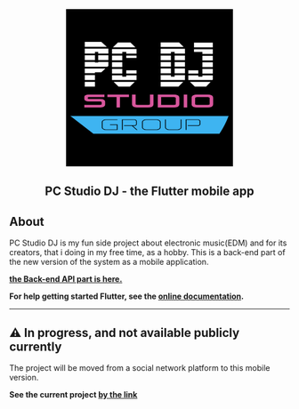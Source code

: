 <div align="center"><img src="https://raw.githubusercontent.com/denis-progman/pcdj_site/main/files/images/web_site_avatar.jpg" width="300" alt="PC studio DJ head cover">
<h2>PC Studio DJ - the Flutter mobile app</h1>
</div>


## About
 PC Studio DJ is my fun side project about electronic music(EDM) and for its creators, that i doing in my free time, as a hobby.
 This is a back-end part of the new version of the system as a mobile application. 

**[the Back-end API part is here.](https://github.com/denis-progman/pcdj_site)**


**For help getting started Flutter, see the [online documentation](https://docs.flutter.dev/).**

---

 ## ⚠️ In progress, and not available publicly currently
 The project will be moved from a social network platform to this mobile version.
 
 **See the current project [by the link](https://vk.com/pcstudiodj)**

